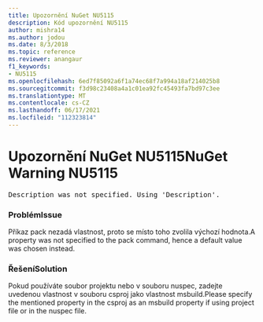 ```yaml
---
title: Upozornění NuGet NU5115
description: Kód upozornění NU5115
author: mishra14
ms.author: jodou
ms.date: 8/3/2018
ms.topic: reference
ms.reviewer: anangaur
f1_keywords:
- NU5115
ms.openlocfilehash: 6ed7f85092a6f1a74ec68f7a994a18af214025b8
ms.sourcegitcommit: f3d98c23408a4a1c01ea92fc45493fa7bd97c3ee
ms.translationtype: MT
ms.contentlocale: cs-CZ
ms.lasthandoff: 06/17/2021
ms.locfileid: "112323814"
---
```

# <a name="nuget-warning-nu5115"></a><span data-ttu-id="c7868-103">Upozornění NuGet NU5115</span><span class="sxs-lookup"><span data-stu-id="c7868-103">NuGet Warning NU5115</span></span>
<pre>Description was not specified. Using 'Description'.</pre>

### <a name="issue"></a><span data-ttu-id="c7868-104">Problém</span><span class="sxs-lookup"><span data-stu-id="c7868-104">Issue</span></span>

<span data-ttu-id="c7868-105">Příkaz pack nezadá vlastnost, proto se místo toho zvolila výchozí hodnota.</span><span class="sxs-lookup"><span data-stu-id="c7868-105">A property was not specified to the pack command, hence a default value was chosen instead.</span></span>


### <a name="solution"></a><span data-ttu-id="c7868-106">Řešení</span><span class="sxs-lookup"><span data-stu-id="c7868-106">Solution</span></span>

<span data-ttu-id="c7868-107">Pokud používáte soubor projektu nebo v souboru nuspec, zadejte uvedenou vlastnost v souboru csproj jako vlastnost msbuild.</span><span class="sxs-lookup"><span data-stu-id="c7868-107">Please specify the mentioned property in the csproj as an msbuild property if using project file or in the nuspec file.</span></span>

